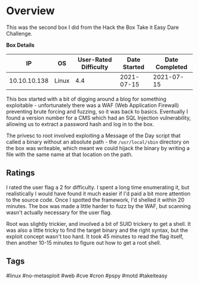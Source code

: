 # Overview

This was the second box I did from the Hack the Box Take it Easy Dare Challenge.

**Box Details**

|IP|OS|User-Rated Difficulty|Date Started|Date Completed|
|---|---|---|---|---|
|10.10.10.138|Linux|4.4|2021-07-15|2021-07-15|

This box started with a bit of digging around a blog for something exploitable - unfortunately there was a WAF (Web Application Firewall) preventing brute forcing and fuzzing, so it was back to basics. Eventually I found a version number for a CMS which had an SQL Injection vulnerability, allowing us to extract a password hash and log in to the box.

The privesc to root involved exploiting a Message of the Day script that called a binary without an absolute path - the `/usr/local/sbin` directory on the box was writeable, which meant we could hijack the binary by writing a file with the same name at that location on the path.

## Ratings

I rated the user flag a 2 for difficulty. I spent a long time enumerating it, but realistically I would have found it much easier if I'd paid a bit more attention to the source code. Once I spotted the framework, I'd shelled it within 20 minutes. The box was made a little harder to fuzz by the WAF, but scanning wasn't actually necessary for the user flag.

Root was slightly trickier, and involved a bit of SUID trickery to get a shell. It was also a little tricky to find the target binary and the right syntax, but the exploit concept wasn't too hard. It took 45 minutes to read the flag itself, then another 10-15 minutes to figure out how to get a root shell.

## Tags

#linux #no-metasploit #web #cve #cron #pspy #motd #takeiteasy 